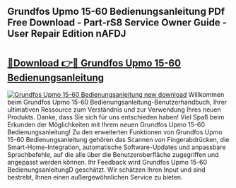## Grundfos Upmo 15-60 Bedienungsanleitung PDf Free Download - Part-rS8 Service Owner Guide - User Repair Edition nAFDJ

# <h2><a href="http://df4ohs6.blite.top/?on=Grundfos+Upmo+15-60+Bedienungsanleitung">🔗Download 👉🔴 Grundfos Upmo 15-60 Bedienungsanleitung</a></h2>

[![Grundfos Upmo 15-60 Bedienungsanleitung new download](https://i.imgur.com/lujVjoI.png)](http://df4ohs6.blite.top/?on=Grundfos+Upmo+15-60+Bedienungsanleitung)
Willkommen beim Grundfos Upmo 15-60 Bedienungsanleitung-Benutzerhandbuch, Ihrer ultimativen Ressource zum Verständnis und zur Verwendung Ihres neuen Produkts. Danke, dass Sie sich für uns entschieden haben! Viel Spaß beim Erkunden der Möglichkeiten mit Ihrem neuen Grundfos Upmo 15-60 Bedienungsanleitung! Zu den erweiterten Funktionen von Grundfos Upmo 15-60 Bedienungsanleitung gehören das Scannen von Fingerabdrücken, die Smart-Home-Integration, automatische Software-Updates und anpassbare Sprachbefehle, auf die alle über die Benutzeroberfläche zugegriffen und angepasst werden können. Ihr Feedback wird Grundfos Upmo 15-60 BedienungsanleitungD geschätzt. Wir schätzen Ihren Input und sind bestrebt, Ihnen einen außergewöhnlichen Service zu bieten.
